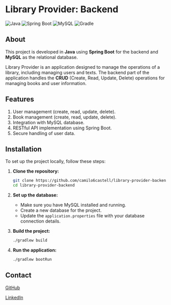 # Library Provider: Backend

![Java](https://img.shields.io/badge/Java-007396?style=for-the-badge&logo=java&logoColor=white)
![Spring Boot](https://img.shields.io/badge/Spring%20Boot-6DB33F?style=for-the-badge&logo=spring-boot&logoColor=white)
![MySQL](https://img.shields.io/badge/MySQL-4479A1?style=for-the-badge&logo=mysql&logoColor=white)
![Gradle](https://img.shields.io/badge/Gradle-02303A?style=for-the-badge&logo=gradle&logoColor=white)

## About

This project is developed in **Java** using **Spring Boot** for the backend and **MySQL** as the relational database.

Library Provider is an application designed to manage the operations of a library, including managing users and texts. The backend part of the application handles the **CRUD** (Create, Read, Update, Delete) operations for managing books and user information.

## Features

1. User management (create, read, update, delete).
2. Book management (create, read, update, delete).
3. Integration with MySQL database.
4. RESTful API implementation using Spring Boot.
5. Secure handling of user data.

## Installation

To set up the project locally, follow these steps:

1. **Clone the repository:**
    ```bash
    git clone https://github.com/camilo6castell/library-provider-backend.git
    cd library-provider-backend
    ```

2. **Set up the database:**
   - Make sure you have MySQL installed and running.
   - Create a new database for the project.
   - Update the `application.properties` file with your database connection details.

3. **Build the project:**
    ```bash
    ./gradlew build
    ```

4. **Run the application:**
    ```bash
    ./gradlew bootRun
    ```


## Contact

[GitHub](https://github.com/camilo6castell?tab=repositories)

[LinkedIn](https://www.linkedin.com/in/camilocastell/)
